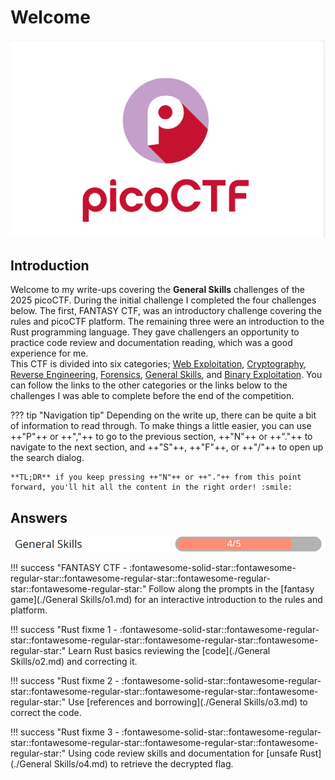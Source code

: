 # Welcome

![Group photo](./img/misc/pico.png)<br/>

## Introduction

Welcome to my write-ups covering the **General Skills** challenges of the 2025 picoCTF. During the initial challenge I completed the four challenges below. The first, FANTASY CTF, was an introductory challenge covering the rules and picoCTF platform. The remaining three were an introduction to the Rust programming language. They gave challengers an opportunity to practice code review and documentation reading, which was a good experience for me.<br/>
This CTF is divided into six categories; [Web Exploitation](./webexploit.md), [Cryptography](./cryptography.md), [Reverse Engineering](./reverse.md), [Forensics](./forensics.md), [General Skills](./general.md), and [Binary Exploitation](./binary.md). You can follow the links to the other categories or the links below to the challenges I was able to complete before the end of the competition.<br/>

??? tip "Navigation tip"
    Depending on the write up, there can be quite a bit of information to read through. To make things a little easier, you can use ++"P"++ or ++","++ to go to the previous section, ++"N"++ or ++"."++ to navigate to the next section, and ++"S"++, ++"F"++, or ++"/"++ to open up the search dialog.

    **TL;DR** if you keep pressing ++"N"++ or ++"."++ from this point forward, you'll hit all the content in the right order! :smile:

## Answers

![Group photo](./img/misc/General.png)

!!! success "FANTASY CTF - :fontawesome-solid-star::fontawesome-regular-star::fontawesome-regular-star::fontawesome-regular-star::fontawesome-regular-star:"
    Follow along the prompts in the [fantasy game](./General Skills/o1.md) for an interactive introduction to the rules and platform.

!!! success "Rust fixme 1 - :fontawesome-solid-star::fontawesome-regular-star::fontawesome-regular-star::fontawesome-regular-star::fontawesome-regular-star:"
    Learn Rust basics reviewing the [code](./General Skills/o2.md) and correcting it.

!!! success "Rust fixme 2 - :fontawesome-solid-star::fontawesome-regular-star::fontawesome-regular-star::fontawesome-regular-star::fontawesome-regular-star:"
    Use [references and borrowing](./General Skills/o3.md) to correct the code.

!!! success "Rust fixme 3 - :fontawesome-solid-star::fontawesome-regular-star::fontawesome-regular-star::fontawesome-regular-star::fontawesome-regular-star:"
    Using code review skills and documentation for [unsafe Rust](./General Skills/o4.md) to retrieve the decrypted flag.